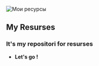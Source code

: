 ![Мои ресурсы](https://encrypted-tbn0.gstatic.com/images?q=tbn%3AANd9GcSPjem1lCXh6RLhcAG8huB3nMjudTU4jynkmlPmCPOSjxWgdB8g&usqp=CAU)
## My Resurses
### It's my repositori for resurses

* __Let's go !__